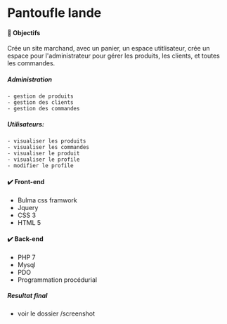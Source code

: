 
# Pantoufle lande

#### :large_blue_circle: Objectifs
Crée un site marchand, avec un panier, un espace utitlisateur, crée un espace pour l'administrateur pour gérer les produits, les clients, et toutes les commandes.

##### Administration  
    - gestion de produits
    - gestion des clients
    - gestion des commandes

##### Utilisateurs:
    - visualiser les produits
    - visualiser les commandes
    - visualiser le produit
    - visualiser le profile
    - modifier le profile

#### :heavy_check_mark: Front-end

  - Bulma css framwork
  - Jquery
  - CSS 3
  - HTML 5

#### :heavy_check_mark: Back-end

  - PHP 7
  - Mysql
  - PDO
  - Programmation procédurial


##### Resultat final
  - voir le dossier /screenshot
